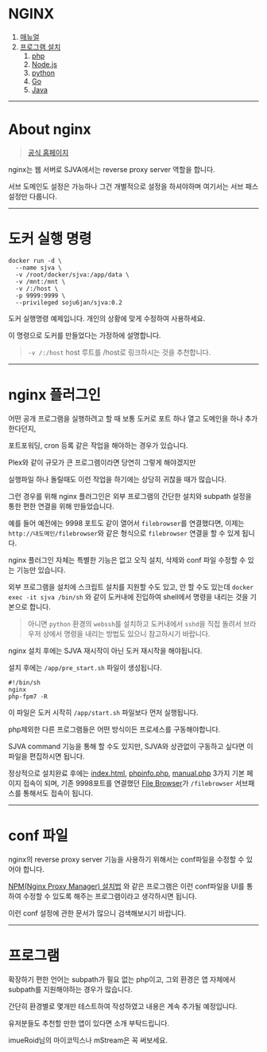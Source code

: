 # NGINX
1. [매뉴얼](/www/manual.php?filename=home)
2. [프로그램 설치](/www/manual.php?filename=basic)
   1. [php](/www/manual.php?filename=php)
   2. [Node.js](/www/manual.php?filename=node)
   3. [python](/www/manual.php?filename=python)
   4. [Go](/www/manual.php?filename=go)
   5. [Java](/www/manual.php?filename=java)
-----

# About nginx ##

> [공식 홈페이지](https://www.nginx.com/)
 
nginx는 웹 서버로 SJVA에서는 reverse proxy server 역할을 합니다.

서브 도메인도 설정은 가능하나 그건 개별적으로 설정을 하셔야하며 여기서는 서브 패스 설정만 다룹니다.


----
# 도커 실행 명령
```
docker run -d \
  --name sjva \
  -v /root/docker/sjva:/app/data \
  -v /mnt:/mnt \
  -v /:/host \
  -p 9999:9999 \
  --privileged soju6jan/sjva:0.2
```
도커 실행명령 예제입니다. 개인의 상황에 맞게 수정하여 사용하세요.

이 명령으로 도커를 만들었다는 가정하에 설명합니다.

> ```-v /:/host``` host 루트를 /host로 링크하시는 것을 추천합니다.


----
# nginx 플러그인 ##

어떤 공개 프로그램을 실행하려고 할 때 보통 도커로 포트 하나 열고 도메인을 하나 추가한다던지, 

포트포워딩, cron 등록 같은 작업을 해야하는 경우가 있습니다. 

Plex와 같이 규모가 큰 프로그램이라면 당연히 그렇게 해야겠지만

실행파일 하나 돌릴때도 이런 작업을 하기에는 상당히 귀찮을 때가 많습니다.

그런 경우를 위해 nginx 플러그인은 외부 프로그램의 간단한 설치와 subpath 설정을 통한 편한 연결을 위해 만들었습니다.

예를 들어 예전에는 9998 포트도 같이 열어서 ```filebrowser```를 연결했다면, 이제는 ```http://내도메인/filebrowser```와 같은 형식으로 ```filebrowser``` 연결을 할 수 있게 됩니다.

nginx 플러그인 자체는 특별한 기능은 없고 오직 설치, 삭제와 conf 파일 수정할 수 있는 기능만 있습니다.

외부 프로그램을 설치에 스크립트 설치를 지원할 수도 있고, 안 할 수도 있는데 ```docker exec -it sjva /bin/sh``` 와 같이 도커내에 진입하여 shell에서 명령을 내리는 것을 기본으로 합니다.

> 아니면 ```python``` 환경의 ```webssh```를 설치하고 도커내에서 ```sshd```을 직접 돌려서 브라우저 상에서 명령을 내리는 방법도 있으니 참고하시기 바랍니다.

nginx 설치 후에는 SJVA 재시작이 아닌 도커 재시작을 해야됩니다.

설치 후에는 ```/app/pre_start.sh``` 파일이 생성됩니다.

```
#!/bin/sh
nginx
php-fpm7 -R
```

이 파일은 도커 시작히 ```/app/start.sh``` 파일보다 먼저 실행됩니다. 

php제외한 다른 프로그램들은 어떤 방식이든 프로세스를 구동해야합니다.

SJVA command 기능을 통해 할 수도 있지만, SJVA와 상관없이 구동하고 싶다면 이 파일을 편집하시면 됩니다.

정상적으로 설치완료 후에는 [index.html](/www/index.html), [phpinfo.php](/www/phpinfo.php), [manual.php](/www/manual.php?filename=home) 3가지 기본 페이지 접속이 되며, 기존 9998포트를 연결했던 [File Browser](/filebrowser)가 ```/filebrowser``` 서브패스를 통해서도 접속이 됩니다.


----
# conf 파일 #

nginx의 reverse proxy server 기능을 사용하기 위해서는 conf파일을 수정할 수 있어야 합니다.

[NPM(Nginx Proxy Manager) 설치법](https://sjva.me/bbs/board.php?bo_table=manual&wr_id=176#c_630) 와 같은 프로그램은 이런 conf파일을 UI를 통하여 수정할 수 있도록 해주는 프로그램이라고 생각하시면 됩니다.

이런 conf 설정에 관한 문서가 많으니 검색해보시기 바랍니다. 




----
# 프로그램 #

확장하기 편한 언어는 subpath가 필요 없는 php이고, 그외 환경은 앱 자체에서 subpath를 지원해야하는 경우가 많습니다.

간단히 환경별로 몇개만 테스트하여 작성하였고 내용은 계속 추가될 예정입니다. 

유저분들도 추천할 만한 앱이 있다면 소개 부탁드립니다.

imueRoid님의 마이코믹스나 mStream은 꼭 써보세요.



